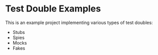 # Test Double Examples

This is an example project implementing various types of test doubles:

- Stubs
- Spies
- Mocks
- Fakes
